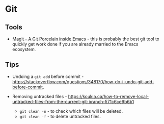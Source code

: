 # Git

## Tools

- [Magit - A Git Porcelain inside Emacs](https://magit.vc) - this is probably
  the best git tool to quickly get work done if you are already married to the
  Emacs ecosystem.

## Tips

- Undoing a `git add` before commit -
  <https://stackoverflow.com/questions/348170/how-do-i-undo-git-add-before-commit>.
- Removing untracked files -
  <https://koukia.ca/how-to-remove-local-untracked-files-from-the-current-git-branch-571c6ce9b6b1>
  
  - `git clean -n` - to check which files will be deleted.
  - `git clean -f` - to delete untracked files.
